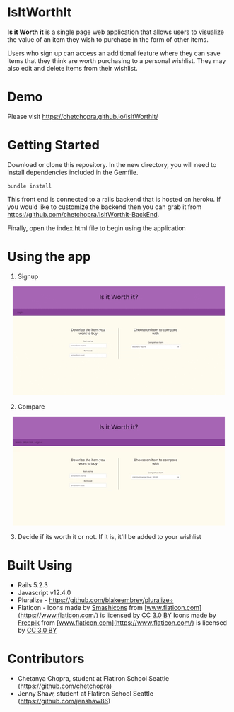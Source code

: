 # IsItWorthIt

**Is it Worth it** is a single page web application that allows users to visualize the value of an item they wish to purchase in the form of other items.

Users who sign up can access an additional feature where they can save items that they think are worth purchasing to a personal wishlist. They may also edit and delete items from their wishlist.

# Demo
Please visit https://chetchopra.github.io/IsItWorthIt/

# Getting Started
Download or clone this repository.
In the new directory, you will need to install dependencies included in the Gemfile. 
```
bundle install
```
This front end is connected to a rails backend that is hosted on heroku. If you would like to customize the backend then you can grab it from https://github.com/chetchopra/IsItWorthIt-BackEnd.

Finally, open the index.html file to begin using the application

# Using the app

1. Signup 

<p align="center">
  <img src="https://github.com/chetchopra/IsItWorthIt/blob/master/readmegifs/IsItWorthIt-Signup.gif">
</p>


2. Compare

<p align="center">
  <img src="https://github.com/chetchopra/IsItWorthIt/blob/master/readmegifs/IsItWorthIt-Compare.gif">
</p>


3. Decide if its worth it or not. If it is, it'll be added to your wishlist

# Built Using
- Rails 5.2.3
- Javascript v12.4.0
- Pluralize - https://github.com/blakeembrey/pluralize÷
- Flaticon - 
Icons made by [Smashicons](https://www.flaticon.com/authors/smashicons) from [www.flaticon.com](https://www.flaticon.com/) is licensed by [CC 3.0 BY](http://creativecommons.org/licenses/by/3.0/)
Icons made by [Freepik](https://www.freepik.com/) from [www.flaticon.com](https://www.flaticon.com/) is licensed by [CC 3.0 BY](http://creativecommons.org/licenses/by/3.0/)

# Contributors
- Chetanya Chopra, student at Flatiron School Seattle (https://github.com/chetchopra)
- Jenny Shaw, student at Flatiron School Seattle (https://github.com/jenshaw86)
